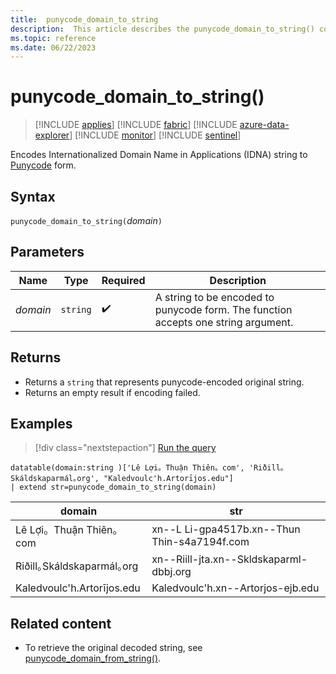 ```yaml
---
title:  punycode_domain_to_string 
description:  This article describes the punycode_domain_to_string() command.
ms.topic: reference
ms.date: 06/22/2023
---
```


# punycode_domain_to_string()

> [!INCLUDE [applies](../includes/applies-to-version/applies.md)] [!INCLUDE [fabric](../includes/applies-to-version/fabric.md)] [!INCLUDE [azure-data-explorer](../includes/applies-to-version/azure-data-explorer.md)] [!INCLUDE [monitor](../includes/applies-to-version/monitor.md)] [!INCLUDE [sentinel](../includes/applies-to-version/sentinel.md)]

Encodes Internationalized Domain Name in Applications (IDNA) string to [Punycode](https://en.wikipedia.org/wiki/Punycode) form.


## Syntax

`punycode_domain_to_string(`*domain*`)`

## Parameters
| Name | Type | Required | Description |
|--|--|--|--|
| *domain* |  `string` |  :heavy_check_mark: | A string to be encoded to punycode form. The function accepts one string argument.

## Returns

* Returns a `string` that represents punycode-encoded original string.
* Returns an empty result if encoding failed.

## Examples

> [!div class="nextstepaction"]
> <a href="https://dataexplorer.azure.com/clusters/help/databases/Samples?query=H4sIAAAAAAAAA0tJLAHCpJxUjZT83MTMPKvikqLMvHQFzWh1n8OrFHwe7l6c+bihKSSj9OGutXkKIRmZh1flAQWS83PVdRTUgzIPb8jMyXm/d2Fw9uGFOSnF2YkFiUW5QCZQKL8oHahGyTsxJzWlLL80J1k9Q8+xqCS/6MjqrPxivdSUUqVYXq4ahdSKktS8FAWgzbYFpXmVyfkpqfEQ18SX5MdDHAR1niYAt9ocW7AAAAA=" target="_blank">Run the query</a>

```kusto
datatable(domain:string )['Lê Lợi。Thuận Thiên。com', 'Riðill｡Skáldskaparmál｡org', "Kaledvoulc'h.Artorījos.edu"]
| extend str=punycode_domain_to_string(domain)
```

|domain|str|
|---|---|
|Lê Lợi。Thuận Thiên。com|xn--L Li-gpa4517b.xn--Thun Thin-s4a7194f.com|
|Riðill｡Skáldskaparmál｡org|xn--Riill-jta.xn--Skldskaparml-dbbj.org|
|Kaledvoulc'h.Artorījos.edu|Kaledvoulc'h.xn--Artorjos-ejb.edu|

## Related content

* To retrieve the original decoded string, see [punycode_domain_from_string()](punycode-domain-from-string-function.md).
